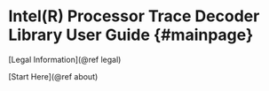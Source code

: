 Intel(R) Processor Trace Decoder Library User Guide {#mainpage}
===============================================================


[Legal Information](@ref legal)

[Start Here](@ref about)
